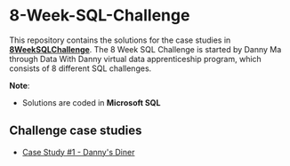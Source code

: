 # 8-Week-SQL-Challenge

This repository contains the solutions for the case studies in **[8WeekSQLChallenge](https://8weeksqlchallenge.com)**.
The 8 Week SQL Challenge is started by Danny Ma through Data With Danny virtual data apprenticeship program, which consists of 8 different SQL challenges.

**Note**: 
- Solutions are coded in **Microsoft SQL**


## Challenge case studies
- [Case Study #1 - Danny's Diner](https://github.com/olin1233/8-week-SQL-Challenge/tree/main/Week%201%20Danny's%20Diner)
